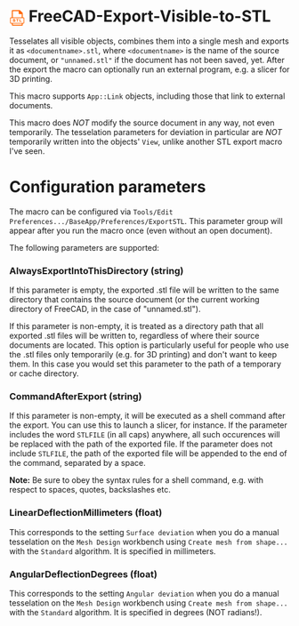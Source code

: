 # <img src="https://github.com/mbenkmann/FreeCAD-Export-Visible-to-STL/blob/master/icons/Stl.svg" style="width:1em; vertical-align:middle"> FreeCAD-Export-Visible-to-STL  

Tesselates all visible objects, combines them into a single mesh and exports it as `<documentname>.stl`, where `<documentname>`
is the name of the source document, or `"unnamed.stl"` if the document has not been saved, yet. After the export the macro
can optionally run an external program, e.g. a slicer for 3D printing.

This macro supports `App::Link` objects, including those that link to external documents.

This macro does *NOT* modify the source document in any way, not even temporarily. The tesselation parameters for
deviation in particular are *NOT* temporarily written into the objects' `View`, unlike another STL export macro I've seen.

# Configuration parameters

The macro can be configured via `Tools/Edit Preferences.../BaseApp/Preferences/ExportSTL`. This parameter group will appear
after you run the macro once (even without an open document).

The following parameters are supported:

### AlwaysExportIntoThisDirectory (string)

If this parameter is empty, the exported .stl file will be written to the same directory that contains the source
document (or the current working directory of FreeCAD, in the case of "unnamed.stl").

If this parameter is non-empty, it is treated as a directory path that all exported .stl files will be written to,
regardless of where their source documents are located. This option is particularly useful for people who use the .stl files
only temporarily (e.g. for 3D printing) and don't want to keep them. In this case you would set this parameter to the
path of a temporary or cache directory.

### CommandAfterExport (string)

If this parameter is non-empty, it will be executed as a shell command after the export. You can use this to launch a slicer,
for instance. If the parameter includes the word `STLFILE` (in all caps) anywhere, all such occurences will be replaced
with the path of the exported file. If the parameter does not include `STLFILE`, the path of the exported file will be
appended to the end of the command, separated by a space.

**Note:** Be sure to obey the syntax rules for a shell command, e.g. with respect to spaces, quotes, backslashes etc.

### LinearDeflectionMillimeters (float)

This corresponds to the setting `Surface deviation` when you do a manual tesselation on the `Mesh Design` workbench using
`Create mesh from shape...` with the `Standard` algorithm. It is specified in millimeters.

### AngularDeflectionDegrees (float)

This corresponds to the setting `Angular deviation` when you do a manual tesselation on the `Mesh Design` workbench using
`Create mesh from shape...` with the `Standard` algorithm. It is specified in degrees (NOT radians!).

